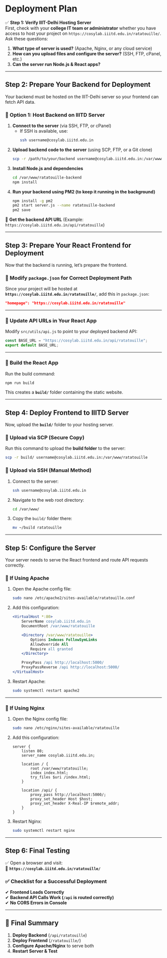 # **Deployment Plan**

✅ **Step 1: Verify IIIT-Delhi Hosting Server**  
First, check with your **college IT team or administrator** whether you have access to host your project on `https://cosylab.iiitd.edu.in/ratatouille/`.  
Ask these questions:

1. **What type of server is used?** (Apache, Nginx, or any cloud service)
2. **How can you upload files and configure the server?** (SSH, FTP, cPanel, etc.)
3. **Can the server run Node.js & React apps?**

---

## **Step 2: Prepare Your Backend for Deployment**

Your backend must be hosted on the IIIT-Delhi server so your frontend can fetch API data.

### **🔹 Option 1: Host Backend on IIITD Server**

1. **Connect to the server** (via SSH, FTP, or cPanel)
   - If SSH is available, use:
     ```bash
     ssh username@cosylab.iiitd.edu.in
     ```
2. **Upload backend code to the server** (using SCP, FTP, or a Git clone)
   ```bash
   scp -r /path/to/your/backend username@cosylab.iiitd.edu.in:/var/www/ratatouille-backend
   ```
3. **Install Node.js and dependencies**
   ```bash
   cd /var/www/ratatouille-backend
   npm install
   ```
4. **Run your backend using PM2 (to keep it running in the background)**
   ```bash
   npm install -g pm2
   pm2 start server.js --name ratatouille-backend
   pm2 save
   ```

📌 **Get the backend API URL** (Example: `https://cosylab.iiitd.edu.in/api/ratatouille`)

---

## **Step 3: Prepare Your React Frontend for Deployment**

Now that the backend is running, let’s prepare the frontend.

### **🔹 Modify `package.json` for Correct Deployment Path**

Since your project will be hosted at **`https://cosylab.iiitd.edu.in/ratatouille/`**, add this in `package.json`:

```json
"homepage": "https://cosylab.iiitd.edu.in/ratatouille"
```

---

### **🔹 Update API URLs in Your React App**

Modify `src/utils/api.js` to point to your deployed backend API:

```js
const BASE_URL = "https://cosylab.iiitd.edu.in/api/ratatouille";
export default BASE_URL;
```

---

### **🔹 Build the React App**

Run the build command:

```bash
npm run build
```

This creates a **`build/`** folder containing the static website.

---

## **Step 4: Deploy Frontend to IIITD Server**

Now, upload the **`build/`** folder to your hosting server.

### **🔹 Upload via SCP (Secure Copy)**

Run this command to upload the **build folder** to the server:

```bash
scp -r build/ username@cosylab.iiitd.edu.in:/var/www/ratatouille
```

### **🔹 Upload via SSH (Manual Method)**

1. Connect to the server:
   ```bash
   ssh username@cosylab.iiitd.edu.in
   ```
2. Navigate to the web root directory:
   ```bash
   cd /var/www/
   ```
3. Copy the `build/` folder there:
   ```bash
   mv ~/build ratatouille
   ```

---

## **Step 5: Configure the Server**

Your server needs to serve the React frontend and route API requests correctly.

### **🔹 If Using Apache**

1. Open the Apache config file:
   ```bash
   sudo nano /etc/apache2/sites-available/ratatouille.conf
   ```
2. Add this configuration:

   ```apache
   <VirtualHost *:80>
       ServerName cosylab.iiitd.edu.in
       DocumentRoot /var/www/ratatouille

       <Directory /var/www/ratatouille>
           Options Indexes FollowSymLinks
           AllowOverride All
           Require all granted
       </Directory>

       ProxyPass /api http://localhost:5000/
       ProxyPassReverse /api http://localhost:5000/
   </VirtualHost>
   ```

3. Restart Apache:
   ```bash
   sudo systemctl restart apache2
   ```

---

### **🔹 If Using Nginx**

1. Open the Nginx config file:
   ```bash
   sudo nano /etc/nginx/sites-available/ratatouille
   ```
2. Add this configuration:

   ```nginx
   server {
       listen 80;
       server_name cosylab.iiitd.edu.in;

       location / {
           root /var/www/ratatouille;
           index index.html;
           try_files $uri /index.html;
       }

       location /api/ {
           proxy_pass http://localhost:5000/;
           proxy_set_header Host $host;
           proxy_set_header X-Real-IP $remote_addr;
       }
   }
   ```

3. Restart Nginx:
   ```bash
   sudo systemctl restart nginx
   ```

---

## **Step 6: Final Testing**

✅ Open a browser and visit:  
🔗 **`https://cosylab.iiitd.edu.in/ratatouille/`**

### **✅ Checklist for a Successful Deployment**

✔ **Frontend Loads Correctly**  
✔ **Backend API Calls Work (`/api` is routed correctly)**  
✔ **No CORS Errors in Console**

---

## **🎯 Final Summary**

1. **Deploy Backend** (`/api/ratatouille`)
2. **Deploy Frontend** (`/ratatouille/`)
3. **Configure Apache/Nginx** to serve both
4. **Restart Server & Test**
